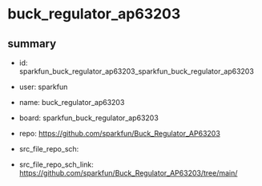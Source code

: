 # buck_regulator_ap63203
 
## summary 
* id: sparkfun_buck_regulator_ap63203_sparkfun_buck_regulator_ap63203
* user: sparkfun
* name: buck_regulator_ap63203
* board: sparkfun_buck_regulator_ap63203
* repo: https://github.com/sparkfun/Buck_Regulator_AP63203



* src_file_repo_sch: 
* src_file_repo_sch_link: https://github.com/sparkfun/Buck_Regulator_AP63203/tree/main/




